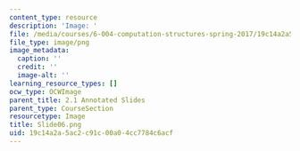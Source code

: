 ```yaml
---
content_type: resource
description: 'Image: '
file: /media/courses/6-004-computation-structures-spring-2017/19c14a2a5ac2c91c00a04cc7784c6acf_Slide06.png
file_type: image/png
image_metadata:
  caption: ''
  credit: ''
  image-alt: ''
learning_resource_types: []
ocw_type: OCWImage
parent_title: 2.1 Annotated Slides
parent_type: CourseSection
resourcetype: Image
title: Slide06.png
uid: 19c14a2a-5ac2-c91c-00a0-4cc7784c6acf
---
```


